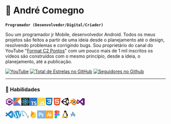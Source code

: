 # 🚀 André Comegno
**`Programador (Desenvolvedor/Digital/Criador)`**

Sou um programador jr Mobile, desenvolvedor Android. Todos os meus projetos são feitos a partir de uma ideia desde o planejamento até o design, resolvendo problemas e corrigindo bugs. Sou proprietário
do canal do YouTube "[Format C2 Pontos][youtube]" com um pouco mais de 1 mil inscritos os vídeos são construídos com o mesmo princípio, desde a ideia, o planejamento, até a publicação.

<div align="left">

[![YouTube](https://img.shields.io/badge/youtube-%23EE4831.svg?&style=for-the-badge&logo=youtube&logoColor=white)](https://www.youtube.com/c/formatc2pontosbr?sub_confirmation=1)
[![Total de Estrelas no GitHub](https://custom-icon-badges.demolab.com/github/stars/andrecomegno?color=55960c&style=for-the-badge&labelColor=488207&logo=star)](https://github.com/andrecomegno?tab=repositories)
[![Seguidores no Github](https://custom-icon-badges.demolab.com/github/followers/andrecomegno?color=236ad3&labelColor=1155ba&style=for-the-badge&logo=person-add&label=Follow&logoColor=white)](https://github.com/andrecomegno?tab=followers)

</div>

---

### 👾 Habilidades
<img align="left" alt="C#" width="25px" src="icon/csharp.png" />
<img align="left" alt="Kotlin" width="25px" src="icon/kotlin.png" />
<img align="left" alt="React" width="25px" src="icon/react.png" />
<img align="left" alt="TypeScript" width="25px" src="icon/typescript.png" />
<img align="left" alt="JavaScript" width="25px" src="icon/javascript.png" />
<img align="left" alt="CSS" width="25px" src="icon/css3.png" />
<img align="left" alt="HTML" width="25px" src="icon/html5.png" />
<img align="left" alt="Unity" width="25px" src="icon/unity.png" />
<img align="left" alt="Blender" width="25px" src="icon/blender.png" /> 
<img align="left" alt="VisualStudio" width="25px" src="icon/visualstudio.png" />
<br/>

###
<img align="left" alt="VSCode" width="25px" src="icon/vscode.png" />
<img align="left" alt="WordPress" width="25px" src="icon/wordpress.png" />
<img align="left" alt="MySQL" width="25px" src="icon/mysql.png" />
<img align="left" alt="Firebase" width="25px" src="icon/firebase.png" />
<img align="left" alt="Photoshop" width="25px" src="icon/photoshop.png" />
<img align="left" alt="illustrator" width="25px" src="icon/illustrator.png" />
<img align="left" alt="Figma" width="25px" src="icon/figma.png" />
<img align="left" alt="Linux" width="25px" src="icon/linux.png" />
<img align="left" alt="AndroidStudio" width="25px" src="icon/androidstudio.png" />
<br/>

#

[youtube]: https://youtube.com/formatc2pontosbr
